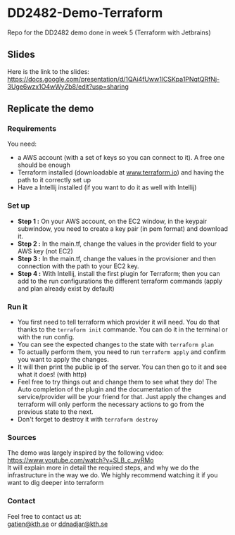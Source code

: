 # DD2482-Demo-Terraform
Repo for the DD2482 demo done in week 5 (Terraform with Jetbrains)

## Slides
Here is the link to the slides:  
https://docs.google.com/presentation/d/1QAi4fUww1lCSKpa1PNqtQRfNj-3Uge6wzx1O4wWyZb8/edit?usp=sharing

## Replicate the demo
### Requirements
You need:  
- a AWS account (with a set of keys so you can connect to it). A free one should be enough
- Terraform installed (downloadable at www.terraform.io) and having the path to it correctly set up
- Have a Intellij installed (if you want to do it as well with Intellij)

### Set up
- **Step 1 :** On your AWS account, on the EC2 window, in the keypair subwindow, you need to create a key pair (in pem format) and download it.
- **Step 2 :** In the main.tf, change the values in the provider field to your AWS key (not EC2)
- **Step 3 :** In the main.tf, change the values in the provisioner and then connection with the path to your EC2 key.
- **Step 4 :** With Intellij, install the first plugin for Terraform; then you can add to the run configurations the different terraform commands (apply and plan already exist by default)

### Run it
- You first need to tell terraform which provider it will need. You do that thanks to the `terraform init` commande. You can do it in the terminal or with the run config.
- You can see the expected changes to the state with `terraform plan`
- To actually perform them, you need to run `terraform apply` and confirm you want to apply the changes.
- It will then print the public ip of the server. You can then go to it and see what it does! (with http)
- Feel free to try things out and change them to see what they do! The Auto completion of the plugin and the documentation of the service/provider will be your friend for that. Just apply the changes and terraform will only perform the necessary actions to go from the previous state to the next.
- Don't forget to destroy it with `terraform destroy`

### Sources
The demo was largely inspired by the following video: https://www.youtube.com/watch?v=SLB_c_ayRMo  
It will explain more in detail the required steps, and why we do the infrastructure in the way we do.
We highly recommend watching it if you want to dig deeper into terraform

### Contact
Feel free to contact us at:  
gatien@kth.se or ddnadjar@kth.se
